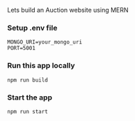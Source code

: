 Lets build an Auction website using MERN


### Setup .env file

[](https://github.com/pizzosta/my-mern-app/blob/master/README.md#setup-env-file)

```shell
MONGO_URI=your_mongo_uri
PORT=5001
```

### Run this app locally

[](https://github.com/pizzosta/my-mern-app/blob/master/README.md#run-this-app-locally)

```shell
npm run build
```

### Start the app

[](https://github.com/pizzosta/my-mern-app/blob/master/README.md#start-the-app)

```shell
npm run start
```
